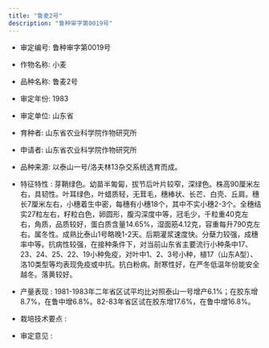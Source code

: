 ```yaml
---
title: "鲁麦2号"
description: "鲁种审字第0019号"
---
```

* 审定编号:  鲁种审字第0019号

*  作物名称:  小麦

*  品种名称:  鲁麦2号

*  审定年份:  1983

*  审定单位:  山东省

* 育种者:  山东省农业科学院作物研究所

*  申请者:  山东省农业科学院作物研究所

*  品种来源:  以泰山一号/洛夫林13杂交系统选育而成。

*  特征特性 : 
芽鞘绿色。幼苗半匍匐，拔节后叶片较窄，深绿色。株高90厘米左右，具韧性。叶耳绿色，叶蜡质轻，无茸毛，穗棒状、长芒、白壳、丘肩。穗长7厘米左右，小穗着生中密，每穗有小穗18个，其中不实小穗2-3个。全穗结实27粒左右，籽粒白色，卵圆形，腹沟深度中等，冠毛少，千粒重40克左右，角质，品质较好，蛋白质含量14.65%，湿面筋4.12克，容重每升790克左右。属冬性。成熟比泰山1号略晚1-2天。后期灌浆速度快。分蘖力较强，成穗率中等。抗病性较强，在接种条件下，对当前山东省主要流行小种条中17、23、24、25、22、19小种免疫，对叶中1、2、3号小种，植17（山东A型）、洛10类型等均表现免疫或中抗。抗白粉病。耐寒性好，在严冬低温年份能安全越冬。落黄较好。
 
*  产量表现 : 
1981-1983年二年省区试平均比对照泰山一号增产6.1%；在胶东增8.7%，在鲁中增6.8%。82-83年省区试在胶东增17.6%，在鲁中增16.8%。

*  栽培技术要点 : 


*  审定意见 : 

